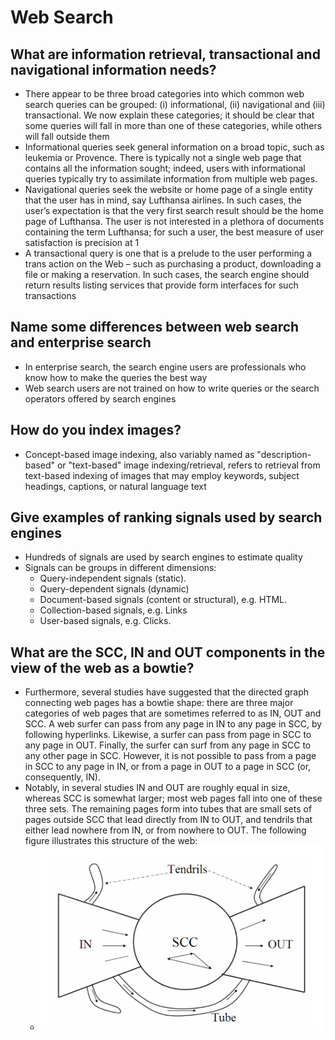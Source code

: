 # Web Search

## What are information retrieval, transactional and navigational information needs?

-   There appear to be three broad categories into which common web search queries can be grouped: (i) informational, (ii) navigational and (iii) transactional. We now explain these categories; it should be clear that some queries will fall in more than one of these categories, while others will fall outside them
-   Informational queries seek general information on a broad topic, such as leukemia or Provence. There is typically not a single web page that contains all the information sought; indeed, users with informational queries typically try to assimilate information from multiple web pages.
-   Navigational queries seek the website or home page of a single entity that the user has in mind, say Lufthansa airlines. In such cases, the user’s expectation is that the very first search result should be the home page of Lufthansa. The user is not interested in a plethora of documents containing the term Lufthansa; for such a user, the best measure of user satisfaction is precision at 1
-   A transactional query is one that is a prelude to the user performing a trans action on the Web – such as purchasing a product, downloading a file or making a reservation. In such cases, the search engine should return results listing services that provide form interfaces for such transactions

## Name some differences between web search and enterprise search

-   In enterprise search, the search engine users are professionals who know how to make the queries the best way
-   Web search users are not trained on how to write queries or the search operators offered by search engines

## How do you index images?

-   Concept-based image indexing, also variably named as "description-based" or "text-based" image indexing/retrieval, refers to retrieval from text-based indexing of images that may employ keywords, subject headings, captions, or natural language text

## Give examples of ranking signals used by search engines

-   Hundreds of signals are used by search engines to estimate quality
-   Signals can be groups in different dimensions:
    -   Query-independent signals (static).
    -   Query-dependent signals (dynamic)
    -   Document-based signals (content or structural), e.g. HTML.
    -   Collection-based signals, e.g. Links
    -   User-based signals, e.g. Clicks.

## What are the SCC, IN and OUT components in the view of the web as a bowtie?

-   Furthermore, several studies have suggested that the directed graph connecting web pages has a bowtie shape: there are three major categories of web pages that are sometimes referred to as IN, OUT and SCC. A web surfer can pass from any page in IN to any page in SCC, by following hyperlinks. Likewise, a surfer can pass from page in SCC to any page in OUT. Finally, the surfer can surf from any page in SCC to any other page in SCC. However, it is not possible to pass from a page in SCC to any page in IN, or from a page in OUT to a page in SCC (or, consequently, IN).
-   Notably, in several studies IN and OUT are roughly equal in size, whereas SCC is somewhat larger; most web pages fall into one of these three sets. The remaining pages form into tubes that are small sets of pages outside SCC that lead directly from IN to OUT, and tendrils that either lead nowhere from IN, or from nowhere to OUT. The following figure illustrates this structure of the web:
    -   ![](./images/web-structure.png)
